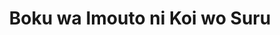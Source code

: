 --- 
title: "Boku wa Imouto ni Koi wo Suru"
publishdate: "2019-7-28T16:48:46+02:00"
src: "https://365manga.net/manga/boku-wa-imouto-ni-koi-wo-suru"
image: "https://data.365manga.net/images/thumbnails/6812-boku-wa-imouto-ni-koi-wo-suru.jpg"
description: "From ShoujoMagic: Yori's attitude has changed. He and his twin sister, Iku, used to be inseparable as children, but lately Yori's been different -- eager to be apart from Iku. Iku worries that he hates her, but the truth is far more scandalous. Now, Yori would risk losing everything to have his little sister. Iku loves her big brother enough that she would never risk losing him, and so she'll…"
---